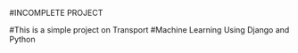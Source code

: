 #INCOMPLETE PROJECT

#This is a simple project on Transport #Machine Learning Using Django and Python


